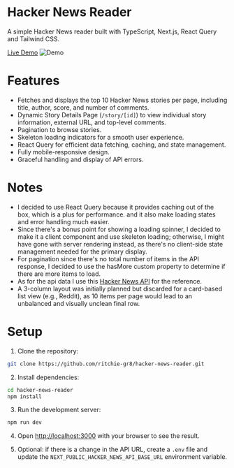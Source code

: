 # Hacker News Reader

A simple Hacker News reader built with TypeScript, Next.js, React Query and Tailwind CSS.

[Live Demo](https://hacker-news-reader-hazel.vercel.app/)
![Demo](https://res.cloudinary.com/dhyyl3snm/image/upload/v1750678885/Screenshot_2025-06-23_184112_agnt43.png)

# Features

- Fetches and displays the top 10 Hacker News stories per page, including title, author, score, and number of comments.
- Dynamic Story Details Page (`/story/[id]`) to view individual story information, external URL, and top-level comments.
- Pagination to browse stories.
- Skeleton loading indicators for a smooth user experience.
- React Query for efficient data fetching, caching, and state management.
- Fully mobile-responsive design.
- Graceful handling and display of API errors.

# Notes

- I decided to use React Query because it provides caching out of the box, which is a plus for performance. and it also make loading states and error handling much easier.
- Since there's a bonus point for showing a loading spinner, I decided to make it a client component and use skeleton loading; otherwise, I might have gone with server rendering instead, as there's no client-side state management needed for the primary display.
- For pagination since there's no total number of items in the API response, I decided to use the hasMore custom property to determine if there are more items to load.
- As for the api data I use this [Hacker News API](https://github.com/HackerNews/API) for the reference.
- A 3-column layout was initially planned but discarded for a card-based list view (e.g., Reddit), as 10 items per page would lead to an unbalanced and visually unclean final row.

# Setup

1. Clone the repository:

```bash
git clone https://github.com/ritchie-gr8/hacker-news-reader.git
```

2. Install dependencies:

```bash
cd hacker-news-reader
npm install
```

3. Run the development server:

```bash
npm run dev
```

4. Open [http://localhost:3000](http://localhost:3000) with your browser to see the result.

5. Optional: if there is a change in the API URL, create a `.env` file and update the `NEXT_PUBLIC_HACKER_NEWS_API_BASE_URL` environment variable.
